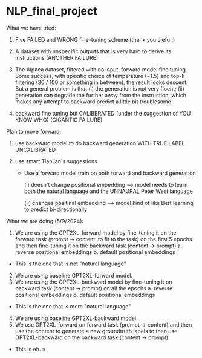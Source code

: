 # NLP_final_project


What we have tried:

1. Five FAILED and WRONG fine-tuning scheme (thank you Jiefu :)

2. A dataset with unspecific outputs that is very hard to derive its instructions (ANOTHER FAILURE)

3. The Alpaca dataset, filtered with no input, forward model fine tuning. Some success, with specific choice of temperature (~1.5) and top-k filtering (30 / 100 or something in between), the result looks descent. But a general problem is that 
        (i) the generation is not very fluent; 
        (ii) generation can degrade the further away from the instruction, which makes any attempt to backward predict a little bit troublesome

4. backward fine tuning but CALIBERATED (under the suggestion of YOU KNOW WHO) (GIGANTIC FAILURE)

Plan to move forward:

1. use backward model to do backward generation WITH TRUE LABEL UNCALIBRATED

2. use smart Tianjian's suggestions

    - Use a forward model train on both forward and backward generation

      (i) doesn't change positional embedding --> model needs to learn both the natural language and the UNNAURAL Peter West language

      (ii) changes positinal embedding --> model kind of like Bert learning to predict bi-directionally


What we are doing (5/9/2024): 
1. We are using the GPT2XL-forward model by fine-tuning it on the forward task (prompt -> content: to fit to the task) on the first 5 epochs and then fine-tuning it on the backward task (content -> prompt)
        a. reverse positional embeddings
        b. default positional embeddings
- This is the one that is not "natural language" 
2. We are using baseline GPT2XL-forward model.
3. We are using the GPT2XL-backward model by fine-tuning it on backward task (content -> prompt) on all the epochs
        a. reverse positional embeddings
        b. default positional embeddings
- This is the one that is more "natural language" 
4.  We are using baseline GPT2XL-backward model.
5.  We use GPT2XL-forward on forward task (prompt -> content) and then use the content to generate a new groundtruth labels to then use GPT2XL-backward on the backward task (content -> prompt).
- This is eh. :( 
